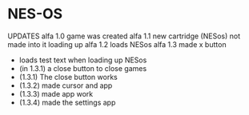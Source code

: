 # NES-OS

UPDATES
alfa 1.0 game was created
alfa 1.1 new cartridge (NESos) not made into it loading up
alfa 1.2 loads NESos
alfa 1.3 made x button
- loads test text when loading up NESos
- (in 1.3.1) a close button to close games
- (1.3.1) The close button works
- (1.3.2) made cursor and app
- (1.3.3) made app work
- (1.3.4) made the settings app
